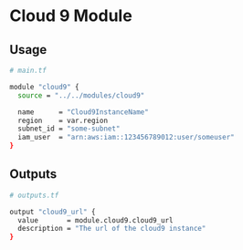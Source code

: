 # Cloud 9 Module

## Usage

```bash
# main.tf

module "cloud9" {
  source = "../../modules/cloud9"

  name      = "Cloud9InstanceName"
  region    = var.region
  subnet_id = "some-subnet"
  iam_user  = "arn:aws:iam::123456789012:user/someuser"
}
```

## Outputs

```bash
# outputs.tf

output "cloud9_url" {
  value       = module.cloud9.cloud9_url
  description = "The url of the cloud9 instance"
}
```

